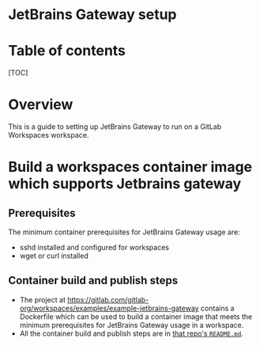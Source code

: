 # JetBrains Gateway setup

# Table of contents

[TOC]

# Overview

This is a guide to setting up JetBrains Gateway to run on a GitLab Workspaces workspace.

# Build a workspaces container image which supports Jetbrains gateway

## Prerequisites

The minimum container prerequisites for JetBrains Gateway usage are:

- sshd installed and configured for workspaces
- wget or curl installed

## Container build and publish steps

- The project at https://gitlab.com/gitlab-org/workspaces/examples/example-jetbrains-gateway
  contains a Dockerfile which can be used to build a container image
  that meets the minimum prerequisites for JetBrains Gateway usage in a workspace.
- All the container build and publish steps are in
  [that repo's `README.md`](https://gitlab.com/gitlab-org/workspaces/examples/example-jetbrains-gateway/-/blob/master/README.md?ref_type=heads).
